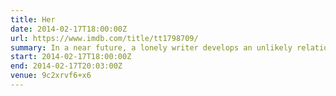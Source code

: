 ```yaml
---
title: Her
date: 2014-02-17T18:00:00Z
url: https://www.imdb.com/title/tt1798709/
summary: In a near future, a lonely writer develops an unlikely relationship with an operating system designed to meet his every need.
start: 2014-02-17T18:00:00Z
end: 2014-02-17T20:03:00Z
venue: 9c2xrvf6+x6
---
```

